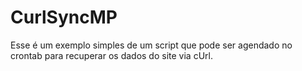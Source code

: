 # CurlSyncMP
Esse é um exemplo simples de um script que pode ser agendado no crontab para recuperar os dados do site via cUrl.
